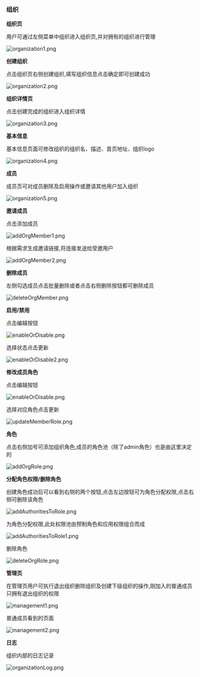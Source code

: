 ### 组织

__组织页__

用户可通过左侧菜单中组织进入组织页,并对拥有的组织进行管理

![organization1.png](../../images/whaleal-account/organization1.png)

__创建组织__

点击组织页右侧创建组织,填写组织信息点击确定即可创建成功

![organization2.png](../../images/whaleal-account/organization2.png)

__组织详情页__

点击创建完成的组织进入组织详情

![organization3.png](../../images/whaleal-account/organization3.png)


__基本信息__

基本信息页面可修改组织的组织名、描述、首页地址、组织logo

![organization4.png](../../images/whaleal-account/organization4.png)

__成员__

成员页可对成员删除及启用操作或邀请其他用户加入组织

![organization5.png](../../images/whaleal-account/organization5.png)

__邀请成员__

点击添加成员

![addOrgMember1.png](../../images/whaleal-account/add-org-member-1.png)

根据需求生成邀请链接,将连接发送给受邀用户

![addOrgMember2.png](../../images/whaleal-account/add-org-member-2.png)

__删除成员__

左侧勾选成员点击批量删除或者点击右侧删除按钮都可删除成员

![deleteOrgMember.png](../../images/whaleal-account/delete-org-member.png)

__启用/禁用__

点击编辑按钮

![enableOrDisable.png](../../images/whaleal-account/enable-disable.png)

选择状态点击更新

![enableOrDisable2.png](../../images/whaleal-account/enable-disable-2.png)

__修改成员角色__

点击编辑按钮

![enableOrDisable.png](../../images/whaleal-account/enable-disable.png)

选择对应角色点击更新

![updateMemberRole.png](../../images/whaleal-account/update-member-role.png)


__角色__

点击右侧加号可添加组织角色,成员的角色池（除了admin角色）也是由这里决定的

![addOrgRole.png](../../images/whaleal-account/add-org-role.png)

__分配角色权限/删除角色__

创建角色成功后可以看到右侧的两个按钮,点击左边按钮可为角色分配权限,点击右侧可删除该角色

![addAuthoritiesToRole.png](../../images/whaleal-account/add-authorities-role.png)

为角色分配权限,此处权限池由预制角色和应用权限组合而成

![addAuthoritiesToRole1.png](../../images/whaleal-account/add-authorities-role-1.png)

删除角色

![deleteOrgRole.png](../../images/whaleal-account/delete-org-role.png)

__管理页__

在管理页用户可执行退出组织删除组织及创建下级组织的操作,刚加入的普通成员只拥有退出组织的权限

![management1.png](../../images/whaleal-account/management1.png)

普通成员看到的页面

![management2.png](../../images/whaleal-account/management2.png)

__日志__

组织内部的日志记录

![organizationLog.png](../../images/whaleal-account/organization-log.png)
